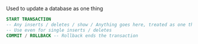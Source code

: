 Used to update a database as one thing
```sql
START TRANSACTION
-- Any inserts / deletes / show / Anything goes here, treated as one thing when it ends
-- Use even for single inserts / deletes
COMMIT / ROLLBACK -- Rollback ends the transaction
```